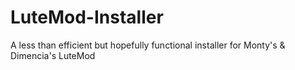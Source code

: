 # LuteMod-Installer
A less than efficient but hopefully functional installer for Monty's &amp; Dimencia's LuteMod
